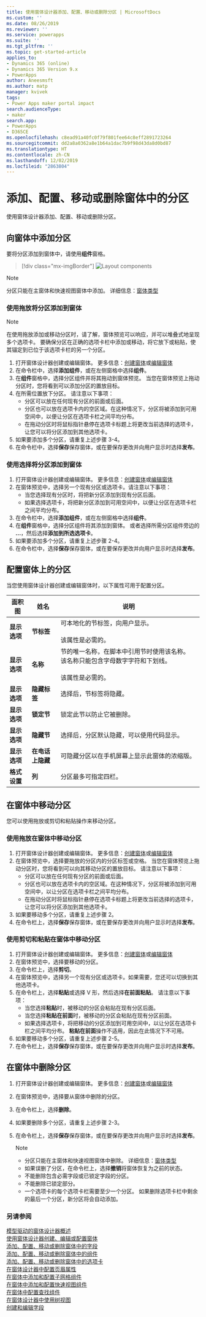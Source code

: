 ```yaml
---
title: 使用窗体设计器添加、配置、移动或删除分区 | MicrosoftDocs
ms.custom: ''
ms.date: 08/26/2019
ms.reviewer: ''
ms.service: powerapps
ms.suite: ''
ms.tgt_pltfrm: ''
ms.topic: get-started-article
applies_to:
- Dynamics 365 (online)
- Dynamics 365 Version 9.x
- PowerApps
author: Aneesmsft
ms.author: matp
manager: kvivek
tags:
- Power Apps maker portal impact
search.audienceType:
- maker
search.app:
- PowerApps
- D365CE
ms.openlocfilehash: c8ead91a40fc0f79f801fee64c8eff2891723264
ms.sourcegitcommit: dd2a8a0362a8e1b64a1dac7b9f98d43da8d0bd87
ms.translationtype: HT
ms.contentlocale: zh-CN
ms.lasthandoff: 12/02/2019
ms.locfileid: "2863804"
---
```

# <a name="add-configure-move-or-delete-sections-on-a-form"></a>添加、配置、移动或删除窗体中的分区 
使用窗体设计器添加、配置、移动或删除分区。 

## <a name="add-sections-to-a-form"></a>向窗体中添加分区
要将分区添加到窗体中，请使用**组件**窗格。 

> [!div class="mx-imgBorder"] 
> ![](media/FormDesignerComponentsLayout.png "Layout components")

  > [!NOTE]
  >   分区只能在主窗体和快速视图窗体中添加。 详细信息：[窗体类型](types-forms.md)

### <a name="add-sections-to-a-form-using-drag-and-drop"></a>使用拖放将分区添加到窗体
> [!NOTE]
> 在使用拖放添加或移动分区时，请了解，窗体预览可以响应，并可以堆叠式地呈现多个选项卡。 要确保分区在正确的选项卡栏中添加或移动，将它放下或粘贴，使其锚定到已位于该选项卡栏的另一个分区。
1. 打开窗体设计器创建或编辑窗体。 更多信息：[创建窗体](create-and-edit-forms.md#create-a-form)或[编辑窗体](create-and-edit-forms.md#edit-a-form)
2. 在命令栏中，选择**添加组件**，或在左侧窗格中选择**组件**。 
3. 在**组件**窗格中，选择分区组件并将其拖动到窗体预览。 当您在窗体预览上拖动分区时，您将看到可以添加分区的置放目标。 
4. 在所需位置放下分区。 请注意以下事项： 
    - 分区可以放在任何现有分区的前面或后面。
    - 分区也可以放在选项卡内的空区域。在这种情况下，分区将被添加到可用空间中，以便让分区在选项卡栏之间平均分布。
    - 在拖动分区时将鼠标指针悬停在选项卡标题上将更改当前选择的选项卡，让您可以将分区添加到其他选项卡。   
5. 如果要添加多个分区，请重复上述步骤 3-4。
6. 在命令栏中，选择**保存**保存窗体，或在要保存更改并向用户显示时选择**发布**。 

### <a name="add-sections-to-a-form-using-selection"></a>使用选择将分区添加到窗体 
1. 打开窗体设计器创建或编辑窗体。 更多信息：[创建窗体](create-and-edit-forms.md#create-a-form)或[编辑窗体](create-and-edit-forms.md#edit-a-form)
2. 在窗体预览中，选择另一个现有分区或选项卡。请注意以下事项：
    - 当您选择现有分区时，将把新分区添加到现有分区后面。 
    - 如果选择选项卡，将把新分区添加到可用空间中，以便让分区在选项卡栏之间平均分布。 
3. 在命令栏中，选择**添加组件**，或在左侧窗格中选择**组件**。  
4. 在**组件**窗格中，选择分区组件将其添加到窗体。 或者选择所需分区组件旁边的 **...**，然后选择**添加到所选选项卡**。 
5. 如果要添加多个分区，请重复上述步骤 2-4。
6. 在命令栏中，选择**保存**保存窗体，或在要保存更改并向用户显示时选择**发布**。 

## <a name="configure-sections-on-a-form"></a>配置窗体上的分区
当您使用窗体设计器创建或编辑窗体时，以下属性可用于配置分区。

|面积图   |姓名  |说明  |
|---------|---------|---------|
|**显示选项** | **节标签**    | 可本地化的节标签，向用户显示。 <br /><br />该属性是必需的。      |
|**显示选项** | **名称** | 节的唯一名称，在脚本中引用节时使用该名称。 该名称只能包含字母数字字符和下划线。 <br /><br />该属性是必需的。 |
|**显示选项** | **隐藏标签** |  选择后，节标签将隐藏。 |
|**显示选项** | **锁定节** | 锁定此节以防止它被删除。 |
|**显示选项** | **隐藏节** | 选择后，分区默认隐藏，可以使用代码显示。 |
|**显示选项** | **在电话上隐藏** |  可隐藏分区以在手机屏幕上显示此窗体的浓缩版。 |
|**格式设置** |  **列** |  分区最多可指定四栏。 |

## <a name="move-sections-on-a-form"></a>在窗体中移动分区
您可以使用拖放或剪切和粘贴操作来移动分区。 

### <a name="move-sections-on-a-form-using-drag-and-drop"></a>使用拖放在窗体中移动分区
1. 打开窗体设计器创建或编辑窗体。 更多信息：[创建窗体](create-and-edit-forms.md#create-a-form)或[编辑窗体](create-and-edit-forms.md#edit-a-form)
2. 在窗体预览中，选择要拖放的分区内的分区标签或空格。 当您在窗体预览上拖动分区时，您将看到可以向其移动分区的置放目标。 
   请注意以下事项： 
    - 分区可以放在任何现有分区的前面或后面。
    - 分区也可以放在选项卡内的空区域。在这种情况下，分区将被添加到可用空间中，以让分区在选项卡栏之间平均分布。
    - 在拖动分区时将鼠标指针悬停在选项卡标题上将更改当前选择的选项卡，让您可以将分区添加到其他选项卡。   
3. 如果要移动多个分区，请重复上述步骤 2。
5. 在命令栏上，选择**保存**保存窗体，或在要保存更改并向用户显示时选择**发布**。 

### <a name="move-sections-on-a-form-using-cut-and-paste"></a>使用剪切和粘贴在窗体中移动分区
1. 打开窗体设计器创建或编辑窗体。 更多信息：[创建窗体](create-and-edit-forms.md#create-a-form)或[编辑窗体](create-and-edit-forms.md#edit-a-form)
2. 在窗体预览中，选择要移动的分区。
3. 在命令栏上，选择**剪切**。
4. 在窗体预览中，选择另一个现有分区或选项卡。如果需要，您还可以切换到其他选项卡。
5. 在命令栏上，选择**粘贴**或选择 V 形，然后选择**在前面粘贴**。      请注意以下事项： 
    - 当您选择**粘贴**时，被移动的分区会粘贴在现有分区后面。 
    - 当您选择**粘贴在前面**时，被移动的分区会粘贴在现有分区前面。
    - 如果选择选项卡，将把移动的分区添加到可用空间中，以让分区在选项卡栏之间平均分布。 **粘贴在前面**操作不适用，因此在此情况下不可用。
6. 如果要移动多个分区，请重复上述步骤 2-5。
7. 在命令栏上，选择**保存**保存窗体，或在要保存更改并向用户显示时选择**发布**。 

## <a name="delete-sections-on-a-form"></a>在窗体中删除分区
1. 打开窗体设计器创建或编辑窗体。 更多信息：[创建窗体](create-and-edit-forms.md#create-a-form)或[编辑窗体](create-and-edit-forms.md#edit-a-form)
2. 在窗体预览中，选择要从窗体中删除的分区。 
3. 在命令栏上，选择**删除**。
4. 如果要删除多个分区，请重复上述步骤 2-3。
4. 在命令栏上，选择**保存**保存窗体，或在要保存更改并向用户显示时选择**发布**。 

    > [!NOTE]
    >   - 分区只能在主窗体和快速视图窗体中删除。 详细信息：[窗体类型](types-forms.md)
    >   - 如果误删了分区，在命令栏上，选择**撤销**将窗体恢复为之前的状态。 
    >   - 不能删除包含必需字段或已锁定字段的分区。 
    >   - 不能删除已锁定部分。 
    >   - 一个选项卡的每个选项卡栏需要至少一个分区。 如果删除选项卡栏中剩余的最后一个分区，新分区将会自动添加。 

### <a name="see-also"></a>另请参阅
[模型驱动的窗体设计器概述](form-designer-overview.md)  
[使用窗体设计器创建、编辑或配置窗体](create-and-edit-forms.md)  
[添加、配置、移动或删除窗体中的字段](add-move-or-delete-fields-on-form.md)  
[添加、配置、移动或删除窗体中的组件](add-move-configure-or-delete-components-on-form.md)  
[添加、配置、移动或删除窗体中的选项卡](add-move-or-delete-tabs-on-form.md)  
[在窗体设计器中配置页眉属性](form-designer-header-properties.md)  
[在窗体中添加和配置子网格组件](form-designer-add-configure-subgrid.md)  
[在窗体中添加和配置快速视图组件](form-designer-add-configure-quickview.md)  
[在窗体中配置查找组件](form-designer-add-configure-lookup.md)  
[在窗体设计器中使用树视图](using-tree-view-on-form.md)  
[创建和编辑字段](../common-data-service/create-edit-field-portal.md)  

